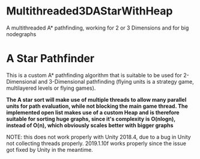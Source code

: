 # Multithreaded3DAStarWithHeap
A multithreaded A* pathfinding, working for 2 or 3 Dimensions and for big nodegraphs

<h1>A Star Pathfinder</h1>
<p>This is a custom A* pathfinding algorithm that is suitable to be used for 2-Dimensional and 3-Dimensional pathfinding
(flying units is a strategy game, multilayered levels or flying games).</p>
<b>
<p>The A star sort will make use of multiple threads to allow many parallel units for path evaluation, while not blocking the
main game thread. The implemented open list makes use of a custom Heap and is therefore suitable for sorting huge graphs, 
since it's complexity is O(nlogn), instead of O(n), which obviously scales better with bigger graphs</p></b>

<p>NOTE: this does not work properly with Unity 2018.4, due to a bug in Unity not collecting threads properly. 
  2019.1.10f works properly since the issue got fixed by Unity in the meantime.</p>
